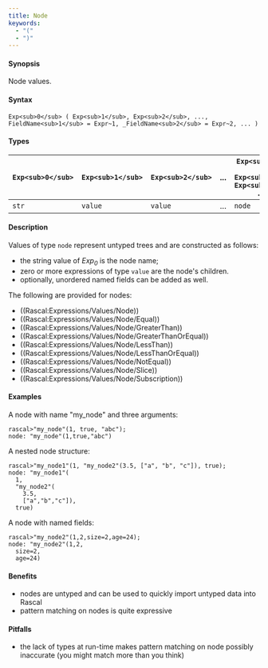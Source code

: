 ```yaml
---
title: Node
keywords:
  - "("
  - ")"
---
```


#### Synopsis

Node values.

#### Syntax

`Exp<sub>0</sub> ( Exp<sub>1</sub>, Exp<sub>2</sub>, ..., FieldName<sub>1</sub> = Expr~1, _FieldName<sub>2</sub> = Expr~2, ... )`

#### Types


|`Exp<sub>0</sub>`  | `Exp<sub>1</sub>` | `Exp<sub>2</sub>` | ... | `Exp<sub>0</sub> ( Exp<sub>1</sub>, Exp<sub>2</sub>, ... )`  |
| --- | --- | --- | --- | --- |
| `str`      | `value`    | `value`    | ... | `node`                               |


#### Description

Values of type `node` represent untyped trees and are constructed as follows:

* the string value of _Exp<sub>0</sub>_ is the node name;
* zero or more expressions of type `value` are the node\'s children.
* optionally, unordered named fields can be added as well.

The following are provided for nodes:
* ((Rascal:Expressions/Values/Node))
* ((Rascal:Expressions/Values/Node/Equal))
* ((Rascal:Expressions/Values/Node/GreaterThan))
* ((Rascal:Expressions/Values/Node/GreaterThanOrEqual))
* ((Rascal:Expressions/Values/Node/LessThan))
* ((Rascal:Expressions/Values/Node/LessThanOrEqual))
* ((Rascal:Expressions/Values/Node/NotEqual))
* ((Rascal:Expressions/Values/Node/Slice))
* ((Rascal:Expressions/Values/Node/Subscription))

#### Examples

A node with name "my_node" and three arguments:

```rascal-shell
rascal>"my_node"(1, true, "abc");
node: "my_node"(1,true,"abc")
```
A nested node structure:

```rascal-shell
rascal>"my_node1"(1, "my_node2"(3.5, ["a", "b", "c"]), true);
node: "my_node1"(
  1,
  "my_node2"(
    3.5,
    ["a","b","c"]),
  true)
```
A node with named fields:

```rascal-shell
rascal>"my_node2"(1,2,size=2,age=24);
node: "my_node2"(1,2,
  size=2,
  age=24)
```

#### Benefits

* nodes are untyped and can be used to quickly import untyped data into Rascal
* pattern matching on nodes is quite expressive

#### Pitfalls

* the lack of types at run-time makes pattern matching on node possibly inaccurate (you might match more than you think)

